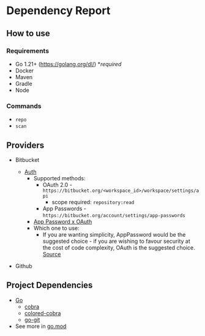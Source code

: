 # Dependency Report

## How to use

### Requirements

- Go 1.21+ (https://golang.org/dl/) **required*
- Docker
- Maven
- Gradle
- Node

### Commands

- `repo`
- `scan`

## Providers

- Bitbucket
    - [Auth](https://developer.atlassian.com/bitbucket/api/2/reference/meta/authentication)
        - Supported methods:
            - OAuth 2.0 - `https://bitbucket.org/<workspace_id>/workspace/settings/api`
                - scope required: `repository:read`
            - App Passwords - `https://bitbucket.org/account/settings/app-passwords`
        - [App Password x OAuth](https://community.atlassian.com/t5/Bitbucket-questions/Bitbucket-API-OAuth-vs-App-password/qaq-p/2193984#:~:text=The%20difference%20is%2C%20OAuth%20is,access%20is%20based%20on%20the)
        - Which one to use:
            - If you are wanting simplicity, AppPassword would be the suggested choice - if you are
              wishing to favour security at the cost of code complexity, OAuth is the suggested
              choice. [Source](https://community.atlassian.com/t5/Bitbucket-questions/Bitbucket-API-OAuth-vs-App-password/qaq-p/2193984#:~:text=If%20you%20are%20wanting%20simplicity%2C%20AppPassword%20would%20be%20the%20suggested%20choice%20%2D%20if%20you%20are%20wishing%20to%20favour%20security%20at%20the%20cost%20of%20code%20complexity%2C%20OAuth%20is%20the%20suggested%20choice.)

- Github

## Project Dependencies

- [Go](https://golang.org/)
    - [cobra](https://github.com/spf13/cobra)
    - [colored-cobra](github.com/ivanpirog/coloredcobra)
    - [go-git](https://github.com/go-git/go-git)
- See more in [go.mod](./go.mod)
